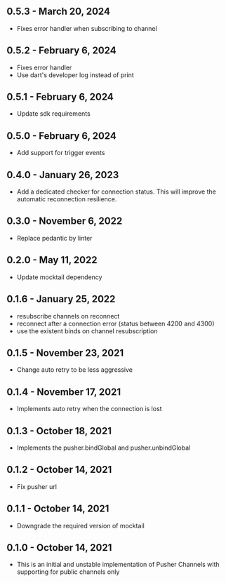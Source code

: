 ## 0.5.3 - March 20, 2024
- Fixes error handler when subscribing to channel

## 0.5.2 - February 6, 2024
- Fixes error handler
- Use dart's developer log instead of print

## 0.5.1 - February 6, 2024
- Update sdk requirements

## 0.5.0 - February 6, 2024
- Add support for trigger events

## 0.4.0 - January 26, 2023
- Add a dedicated checker for connection status. 
  This will improve the automatic reconnection resilience.

## 0.3.0 - November 6, 2022
- Replace pedantic by linter

## 0.2.0 - May 11, 2022
- Update mocktail dependency

## 0.1.6 - January 25, 2022

- resubscribe channels on reconnect
- reconnect after a connection error (status between 4200 and 4300)
- use the existent binds on channel resubscription

## 0.1.5 - November 23, 2021

- Change auto retry to be less aggressive

## 0.1.4 - November 17, 2021

- Implements auto retry when the connection is lost

## 0.1.3 - October 18, 2021

- Implements the pusher.bindGlobal and pusher.unbindGlobal

## 0.1.2 - October 14, 2021

- Fix pusher url

## 0.1.1 - October 14, 2021

- Downgrade the required version of mocktail

## 0.1.0 - October 14, 2021

- This is an initial and unstable implementation of Pusher Channels with supporting for public channels only
